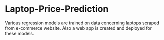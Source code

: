 # Laptop-Price-Prediction
Various regression models are trained on data concerning laptops scraped from e-commerce website. Also a web app is created and deployed for these models. 

